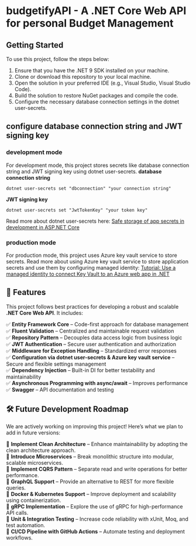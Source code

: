 # budgetifyAPI - A .NET Core Web API for personal Budget Management

## Getting Started
To use this project, follow the steps below:

 1. Ensure that you have the .NET 9 SDK installed on your machine.
2. Clone or download this repository to your local machine.
3. Open the solution in your preferred IDE (e.g., Visual Studio, Visual Studio Code).
4. Build the solution to restore NuGet packages and compile the code.
5. Configure the necessary database connection settings in the dotnet user-secrets.

## configure database connection string and JWT signing key
### development mode
For development mode, this project stores secrets like database connection string and JWT signing key using dotnet user-secrets. 
**database connection string**

    dotnet user-secrets set "dbconnection" "your connection string"
**JWT signing key**

    dotnet user-secrets set "JwtTokenKey" "your token key"
Read more about dotnet user-secrets here: [Safe storage of app secrets in development in ASP.NET Core](https://learn.microsoft.com/en-us/aspnet/core/security/app-secrets?view=aspnetcore-9.0&tabs=windows)

### production mode
For production mode, this project uses Azure key vault service to store secrets.
Read more about using Azure key vault service to store application secrets and use them by configuring managed identity: [Tutorial: Use a managed identity to connect Key Vault to an Azure web app in .NET](https://learn.microsoft.com/en-us/azure/key-vault/general/tutorial-net-create-vault-azure-web-app?tabs=azure-cli)

## 🚀 Features

This project follows best practices for developing a robust and scalable **.NET Core Web API**. It includes:

✅ **Entity Framework Core** – Code-first approach for database management  
✅ **Fluent Validation** – Centralized and maintainable request validation  
✅ **Repository Pattern** – Decouples data access logic from business logic  
✅ **JWT Authentication** – Secure user authentication and authorization  
✅ **Middleware for Exception Handling** – Standardized error responses  
✅ **Configuration via dotnet user-secrets & Azure key vault service** – Secure and flexible settings management  
✅ **Dependency Injection** – Built-in DI for better testability and maintainability  
✅ **Asynchronous Programming with async/await** – Improves performance  
✅ **Swagger** – API documentation and testing

## 🛠️ Future Development Roadmap

We are actively working on improving this project! Here’s what we plan to add in future versions:

🔹 **Implement Clean Architecture** – Enhance maintainability by adopting the clean architecture approach.  
🔹 **Introduce Microservices** – Break monolithic structure into modular, scalable microservices.  
🔹 **Implement CQRS Pattern** – Separate read and write operations for better performance.  
🔹 **GraphQL Support** – Provide an alternative to REST for more flexible queries.  
🔹 **Docker & Kubernetes Support** – Improve deployment and scalability using containerization.  
🔹 **gRPC Implementation** – Explore the use of gRPC for high-performance API calls.  
🔹 **Unit & Integration Testing** – Increase code reliability with xUnit, Moq, and test automation.  
🔹 **CI/CD Pipeline with GitHub Actions** – Automate testing and deployment workflows.
